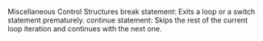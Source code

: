 Miscellaneous Control Structures
break statement: Exits a loop or a switch statement prematurely.
continue statement: Skips the rest of the current loop iteration and continues with the next one.